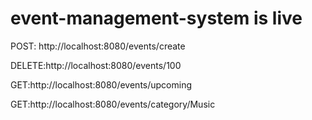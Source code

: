 # event-management-system is live

POST: http://localhost:8080/events/create

DELETE:http://localhost:8080/events/100

GET:http://localhost:8080/events/upcoming

GET:http://localhost:8080/events/category/Music
